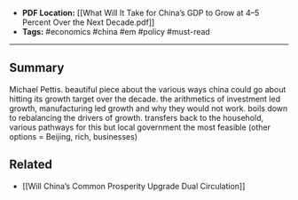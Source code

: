 
- **PDF Location:** [[What Will It Take for China’s GDP to Grow at 4–5 Percent Over the Next Decade.pdf]]
- **Tags:** #economics #china #em #policy #must-read 

---
## Summary

Michael Pettis. beautiful piece about the various ways china could go about hitting its growth target over the decade. the arithmetics of investment led growth, manufacturing led growth and why they would not work. boils down to rebalancing the drivers of growth. transfers back to the household, various pathways for this but local government the most feasible (other options = Beijing, rich, businesses)
## Related
- [[Will China’s Common Prosperity Upgrade Dual Circulation]]


